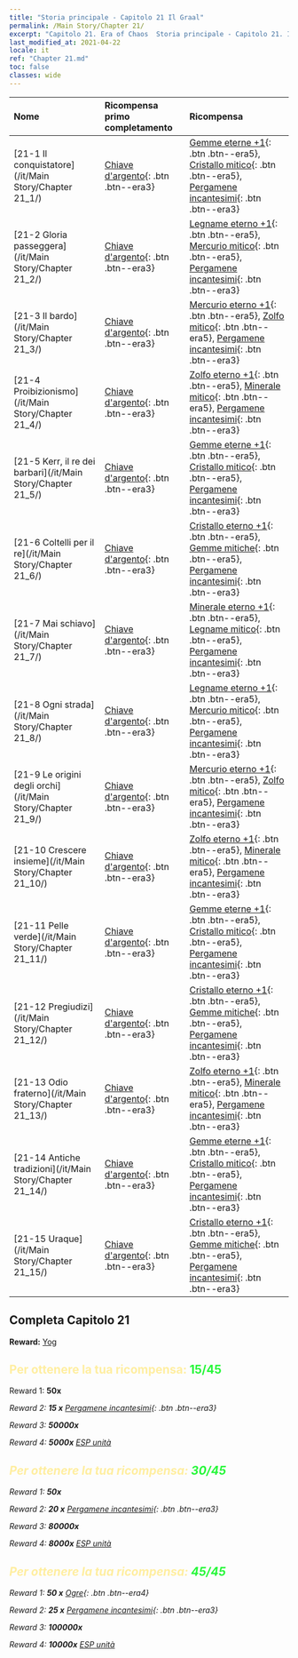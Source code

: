 ```yaml
---
title: "Storia principale - Capitolo 21 Il Graal"
permalink: /Main Story/Chapter 21/
excerpt: "Capitolo 21. Era of Chaos  Storia principale - Capitolo 21. Il Graal"
last_modified_at: 2021-04-22
locale: it
ref: "Chapter 21.md"
toc: false
classes: wide
---
```


  | Nome |  Ricompensa primo completamento | Ricompensa |
  |:------------|:------------|:------------| 
  | [21-1 Il conquistatore](/it/Main Story/Chapter 21_1/) | [Chiave d'argento](/ItemsIT/con_693/){: .btn .btn--era3} | [Gemme eterne +1](/ItemsIT/mat_72/){: .btn .btn--era5}, [Cristallo mitico](/ItemsIT/mat_66/){: .btn .btn--era5}, [Pergamene incantesimi](/ItemsIT/con_694/){: .btn .btn--era3} |
  | [21-2 Gloria passeggera](/it/Main Story/Chapter 21_2/) | [Chiave d'argento](/ItemsIT/con_693/){: .btn .btn--era3} | [Legname eterno +1](/ItemsIT/mat_69/){: .btn .btn--era5}, [Mercurio mitico](/ItemsIT/mat_63/){: .btn .btn--era5}, [Pergamene incantesimi](/ItemsIT/con_694/){: .btn .btn--era3} |
  | [21-3 Il bardo](/it/Main Story/Chapter 21_3/) | [Chiave d'argento](/ItemsIT/con_693/){: .btn .btn--era3} | [Mercurio eterno +1](/ItemsIT/mat_70/){: .btn .btn--era5}, [Zolfo mitico](/ItemsIT/mat_64/){: .btn .btn--era5}, [Pergamene incantesimi](/ItemsIT/con_694/){: .btn .btn--era3} |
  | [21-4 Proibizionismo](/it/Main Story/Chapter 21_4/) | [Chiave d'argento](/ItemsIT/con_693/){: .btn .btn--era3} | [Zolfo eterno +1](/ItemsIT/mat_71/){: .btn .btn--era5}, [Minerale mitico](/ItemsIT/mat_61/){: .btn .btn--era5}, [Pergamene incantesimi](/ItemsIT/con_694/){: .btn .btn--era3} |
  | [21-5 Kerr, il re dei barbari](/it/Main Story/Chapter 21_5/) | [Chiave d'argento](/ItemsIT/con_693/){: .btn .btn--era3} | [Gemme eterne +1](/ItemsIT/mat_72/){: .btn .btn--era5}, [Cristallo mitico](/ItemsIT/mat_66/){: .btn .btn--era5}, [Pergamene incantesimi](/ItemsIT/con_694/){: .btn .btn--era3} |
  | [21-6 Coltelli per il re](/it/Main Story/Chapter 21_6/) | [Chiave d'argento](/ItemsIT/con_693/){: .btn .btn--era3} | [Cristallo eterno +1](/ItemsIT/mat_73/){: .btn .btn--era5}, [Gemme mitiche](/ItemsIT/mat_65/){: .btn .btn--era5}, [Pergamene incantesimi](/ItemsIT/con_694/){: .btn .btn--era3} |
  | [21-7 Mai schiavo](/it/Main Story/Chapter 21_7/) | [Chiave d'argento](/ItemsIT/con_693/){: .btn .btn--era3} | [Minerale eterno +1](/ItemsIT/mat_68/){: .btn .btn--era5}, [Legname mitico](/ItemsIT/mat_62/){: .btn .btn--era5}, [Pergamene incantesimi](/ItemsIT/con_694/){: .btn .btn--era3} |
  | [21-8 Ogni strada](/it/Main Story/Chapter 21_8/) | [Chiave d'argento](/ItemsIT/con_693/){: .btn .btn--era3} | [Legname eterno +1](/ItemsIT/mat_69/){: .btn .btn--era5}, [Mercurio mitico](/ItemsIT/mat_63/){: .btn .btn--era5}, [Pergamene incantesimi](/ItemsIT/con_694/){: .btn .btn--era3} |
  | [21-9 Le origini degli orchi](/it/Main Story/Chapter 21_9/) | [Chiave d'argento](/ItemsIT/con_693/){: .btn .btn--era3} | [Mercurio eterno +1](/ItemsIT/mat_70/){: .btn .btn--era5}, [Zolfo mitico](/ItemsIT/mat_64/){: .btn .btn--era5}, [Pergamene incantesimi](/ItemsIT/con_694/){: .btn .btn--era3} |
  | [21-10 Crescere insieme](/it/Main Story/Chapter 21_10/) | [Chiave d'argento](/ItemsIT/con_693/){: .btn .btn--era3} | [Zolfo eterno +1](/ItemsIT/mat_71/){: .btn .btn--era5}, [Minerale mitico](/ItemsIT/mat_61/){: .btn .btn--era5}, [Pergamene incantesimi](/ItemsIT/con_694/){: .btn .btn--era3} |
  | [21-11 Pelle verde](/it/Main Story/Chapter 21_11/) | [Chiave d'argento](/ItemsIT/con_693/){: .btn .btn--era3} | [Gemme eterne +1](/ItemsIT/mat_72/){: .btn .btn--era5}, [Cristallo mitico](/ItemsIT/mat_66/){: .btn .btn--era5}, [Pergamene incantesimi](/ItemsIT/con_694/){: .btn .btn--era3} |
  | [21-12 Pregiudizi](/it/Main Story/Chapter 21_12/) | [Chiave d'argento](/ItemsIT/con_693/){: .btn .btn--era3} | [Cristallo eterno +1](/ItemsIT/mat_73/){: .btn .btn--era5}, [Gemme mitiche](/ItemsIT/mat_65/){: .btn .btn--era5}, [Pergamene incantesimi](/ItemsIT/con_694/){: .btn .btn--era3} |
  | [21-13 Odio fraterno](/it/Main Story/Chapter 21_13/) | [Chiave d'argento](/ItemsIT/con_693/){: .btn .btn--era3} | [Zolfo eterno +1](/ItemsIT/mat_71/){: .btn .btn--era5}, [Minerale mitico](/ItemsIT/mat_61/){: .btn .btn--era5}, [Pergamene incantesimi](/ItemsIT/con_694/){: .btn .btn--era3} |
  | [21-14 Antiche tradizioni](/it/Main Story/Chapter 21_14/) | [Chiave d'argento](/ItemsIT/con_693/){: .btn .btn--era3} | [Gemme eterne +1](/ItemsIT/mat_72/){: .btn .btn--era5}, [Cristallo mitico](/ItemsIT/mat_66/){: .btn .btn--era5}, [Pergamene incantesimi](/ItemsIT/con_694/){: .btn .btn--era3} |
  | [21-15 Uraque](/it/Main Story/Chapter 21_15/) | [Chiave d'argento](/ItemsIT/con_693/){: .btn .btn--era3} | [Cristallo eterno +1](/ItemsIT/mat_73/){: .btn .btn--era5}, [Gemme mitiche](/ItemsIT/mat_65/){: .btn .btn--era5}, [Pergamene incantesimi](/ItemsIT/con_694/){: .btn .btn--era3} |


## Completa Capitolo 21

 **Reward:** [Yog](/it/heroes/Yog/)



## <span style="color: #ffeea0">Per ottenere la tua ricompensa: </span><span style="color: #27f73a">15/45</span>

 Reward 1:  **50x** <i class="fas fa-gem"/>

 Reward 2: **15 x** [Pergamene incantesimi](/ItemsIT/con_694/){: .btn .btn--era3}

 Reward 3:  **50000x** <i class="fas fa-coins"/>

 Reward 4:  **5000x** [ESP unità](/ItemsIT/con_902/)



## <span style="color: #ffeea0">Per ottenere la tua ricompensa: </span><span style="color: #27f73a">30/45</span>

 Reward 1:  **50x** <i class="fas fa-gem"/>

 Reward 2: **20 x** [Pergamene incantesimi](/ItemsIT/con_694/){: .btn .btn--era3}

 Reward 3:  **80000x** <i class="fas fa-coins"/>

 Reward 4:  **8000x** [ESP unità](/ItemsIT/con_902/)



## <span style="color: #ffeea0">Per ottenere la tua ricompensa: </span><span style="color: #27f73a">45/45</span>

 Reward 1: **50 x** [Ogre](/ItemsIT/unt_220/){: .btn .btn--era4}

 Reward 2: **25 x** [Pergamene incantesimi](/ItemsIT/con_694/){: .btn .btn--era3}

 Reward 3:  **100000x** <i class="fas fa-coins"/>

 Reward 4:  **10000x** [ESP unità](/ItemsIT/con_902/)

